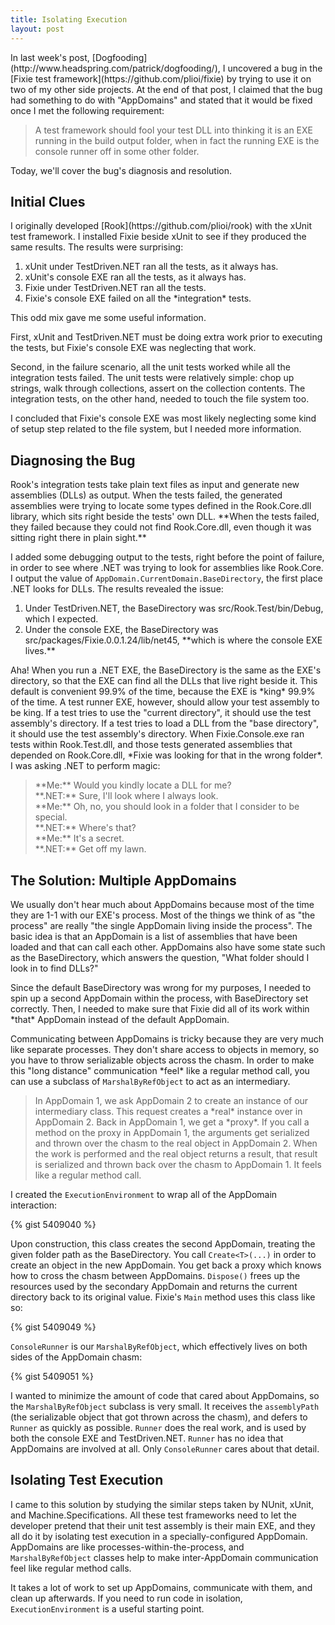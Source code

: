 ```yaml
---
title: Isolating Execution
layout: post
---
```


<p>In last week's post, [Dogfooding](http://www.headspring.com/patrick/dogfooding/), I uncovered a bug in the [Fixie test framework](https://github.com/plioi/fixie) by trying to use it on two of my other side projects.  At the end of that post, I claimed that the bug had something to do with "AppDomains" and stated that it would be fixed once I met the following requirement:</p>

<blockquote>
  <p>A test framework should fool your test DLL into thinking it is an EXE running in the build output folder, when in fact the running EXE is the console runner off in some other folder.</p>
</blockquote>

<p>Today, we'll cover the bug's diagnosis and resolution.</p>

## Initial Clues

<p>I originally developed [Rook](https://github.com/plioi/rook) with the xUnit test framework.  I installed Fixie beside xUnit to see if they produced the same results.  The results were surprising:</p>

<ol>
<li>xUnit under TestDriven.NET ran all the tests, as it always has.</li>
<li>xUnit's console EXE ran all the tests, as it always has.</li>
<li>Fixie under TestDriven.NET ran all the tests.</li>
<li>Fixie's console EXE failed on all the *integration* tests.</li>
</ol>

<p>This odd mix gave me some useful information.</p>

<p>First, xUnit and TestDriven.NET must be doing extra work prior to executing the tests, but Fixie's console EXE was neglecting that work.</p>

<p>Second, in the failure scenario, all the unit tests worked while all the integration tests failed.  The unit tests were relatively simple: chop up strings, walk through collections, assert on the collection contents.  The integration tests, on the other hand, needed to touch the file system too.</p>

<p>I concluded that Fixie's console EXE was most likely neglecting some kind of setup step related to the file system, but I needed more information.</p>

## Diagnosing the Bug

<p>Rook's integration tests take plain text files as input and generate new assemblies (DLLs) as output.  When the tests failed, the generated assemblies were trying to locate some types defined in the Rook.Core.dll library, which sits right beside the tests' own DLL.  **When the tests failed, they failed because they could not find Rook.Core.dll, even though it was sitting right there in plain sight.**</p>

<p>I added some debugging output to the tests, right before the point of failure, in order to see where .NET was trying to look for assemblies like Rook.Core.  I output the value of <code>AppDomain.CurrentDomain.BaseDirectory</code>, the first place .NET looks for DLLs.  The results revealed the issue:</p>

<ol>
<li>Under TestDriven.NET, the BaseDirectory was src/Rook.Test/bin/Debug, which I expected.</li>
<li>Under the console EXE, the BaseDirectory was src/packages/Fixie.0.0.1.24/lib/net45, **which is where the console EXE lives.**</li>
</ol>

<p>Aha! When you run a .NET EXE, the BaseDirectory is the same as the EXE's directory, so that the EXE can find all the DLLs that live right beside it.  This default is convenient 99.9% of the time, because the EXE is *king* 99.9% of the time.  A test runner EXE, however, should allow your test assembly to be king.  If a test tries to use the "current directory", it should use the test assembly's directory.  If a test tries to load a DLL from the "base directory", it should use the test assembly's directory.  When Fixie.Console.exe ran tests within Rook.Test.dll, and those tests generated assemblies that depended on Rook.Core.dll, *Fixie was looking for that in the wrong folder*.  I was asking .NET to perform magic:</p>

<blockquote>
  <p>**Me:** Would you kindly locate a DLL for me? <br />
**.NET:** Sure, I'll look where I always look. <br />
**Me:** Oh, no, you should look in a folder that I consider to be special. <br />
**.NET:** Where's that? <br />
**Me:** It's a secret. <br />
**.NET:** Get off my lawn.</p>
</blockquote>

## The Solution: Multiple AppDomains

<p>We usually don't hear much about AppDomains because most of the time they are 1-1 with our EXE's process. Most of the things we think of as "the process" are really "the single AppDomain living inside the process".  The basic idea is that an AppDomain is a list of assemblies that have been loaded and that can call each other.  AppDomains also have some state such as the BaseDirectory, which answers the question, "What folder should I look in to find DLLs?"</p>

<p>Since the default BaseDirectory was wrong for my purposes, I needed to spin up a second AppDomain within the process, with BaseDirectory set correctly.  Then, I needed to make sure that Fixie did all of its work within *that* AppDomain instead of the default AppDomain.</p>

<p>Communicating between AppDomains is tricky because they are very much like separate processes.  They don't share access to objects in memory, so you have to throw serializable objects across the chasm.  In order to make this "long distance" communication *feel* like a regular method call, you can use a subclass of <code>MarshalByRefObject</code> to act as an intermediary.</p>

<blockquote>
  <p>In AppDomain 1, we ask AppDomain 2 to create an instance of our intermediary class.  This request creates a *real* instance over in AppDomain 2.  Back in AppDomain 1, we get a *proxy*.  If you call a method on the proxy in AppDomain 1, the arguments get serialized and thrown over the chasm to the real object in AppDomain 2.  When the work is performed and the real object returns a result, that result is serialized and thrown back over the chasm to AppDomain 1.  It feels like a regular method call.</p>
</blockquote>

<p>I created the <code>ExecutionEnvironment</code> to wrap all of the AppDomain interaction:</p>

<p>{% gist 5409040 %}</p>

<p>Upon construction, this class creates the second AppDomain, treating the given folder path as the BaseDirectory.  You call <code>Create&lt;T&gt;(...)</code> in order to create an object in the new AppDomain.  You get back a proxy which knows how to cross the chasm between AppDomains.  <code>Dispose()</code> frees up the resources used by the secondary AppDomain and returns the current directory back to its original value.  Fixie's <code>Main</code> method uses this class like so:</p>

<p>{% gist 5409049 %}</p>

<p><code>ConsoleRunner</code> is our <code>MarshalByRefObject</code>, which effectively lives on both sides of the AppDomain chasm:</p>

<p>{% gist 5409051 %}</p>

<p>I wanted to minimize the amount of code that cared about AppDomains, so the <code>MarshalByRefObject</code> subclass is very small.  It receives the <code>assemblyPath</code> (the serializable object that got thrown across the chasm), and defers to <code>Runner</code> as quickly as possible.  <code>Runner</code> does the real work, and is used by both the console EXE and TestDriven.NET.  <code>Runner</code> has no idea that AppDomains are involved at all.  Only <code>ConsoleRunner</code> cares about that detail.</p>

## Isolating Test Execution

<p>I came to this solution by studying the similar steps taken by NUnit, xUnit, and Machine.Specifications.  All these test frameworks need to let the developer pretend that their unit test assembly is their main EXE, and they all do it by isolating test execution in a specially-configured AppDomain.  AppDomains are like processes-within-the-process, and <code>MarshalByRefObject</code> classes help to make inter-AppDomain communication feel like regular method calls.</p>

<p>It takes a lot of work to set up AppDomains, communicate with them, and clean up afterwards.  If you need to run code in isolation, <code>ExecutionEnvironment</code> is a useful starting point.</p>